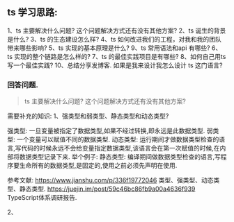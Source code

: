## ts 学习思路:
1、ts 主要解决什么问题? 这个问题解决方式还有没有其他方案?
2、ts 诞生的背景是什么?
3、ts 的生态建设怎么样?
4、ts 如何改进我们的工程，对我和我的团队带来哪些影响?
5、ts 实现的基本原理是什么?
9、ts 常用语法和api 有哪些?
6、ts 实现的整个链路是怎么样的?
7、ts 的最佳实践项目是有哪些?
8、如何自己用ts 写一个最佳实践?
10、总结分享发博客. 如果是我来设计我怎么设计 ts 这门语言?

### 回答问题.
> ts 主要解决什么问题? 这个问题解决方式还有没有其他方案?

需要补充的知识:
1、强类型和弱类型、静态类型和动态类型?

强类型: 一旦变量被指定了数据类型,如果不经过转换,即永远是此数据类型.
弱类型: 一个变量可以赋值不同的数据类型.
动态类型: 运行期间才做数据类型检查的语言,写代码的时候永远不会给变量指定数据类型,该语言会在第一次赋值的时候,在内部将数据类型记录下来.
举个例子: 
静态类型: 编译期间做数据类型检查的语言,写程序要生命所有的数据类型,是固定的,使用之前必须先声明在使用.

参考文献:
https://www.jianshu.com/p/336f19772046 类型、强类型、动态类型、静态类型.
https://juejin.im/post/59c46bc86fb9a00a4636f939   TypeScript体系调研报告.

2、

